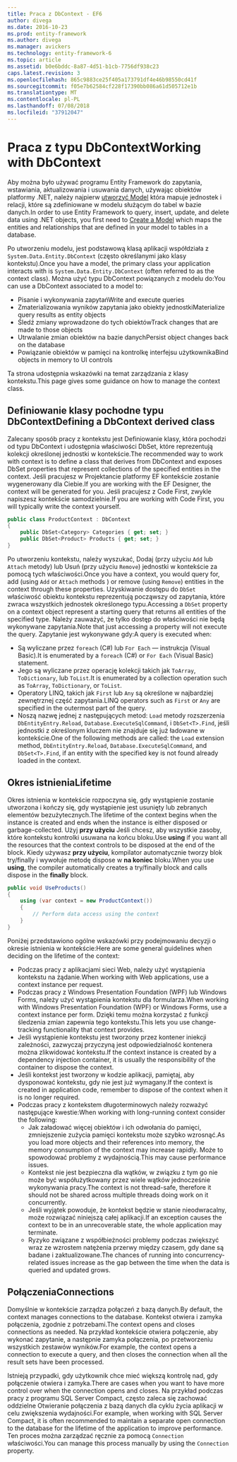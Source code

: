 ```yaml
---
title: Praca z DbContext - EF6
author: divega
ms.date: 2016-10-23
ms.prod: entity-framework
ms.author: divega
ms.manager: avickers
ms.technology: entity-framework-6
ms.topic: article
ms.assetid: b0e6bddc-8a87-4d51-b1cb-7756df938c23
caps.latest.revision: 3
ms.openlocfilehash: 865c9883ce25f405a173791df4e46b98550cd41f
ms.sourcegitcommit: f05e7b62584cf228f17390bb086a61d505712e1b
ms.translationtype: MT
ms.contentlocale: pl-PL
ms.lasthandoff: 07/08/2018
ms.locfileid: "37912047"
---
```

# <a name="working-with-dbcontext"></a><span data-ttu-id="47362-102">Praca z typu DbContext</span><span class="sxs-lookup"><span data-stu-id="47362-102">Working with DbContext</span></span>

<span data-ttu-id="47362-103">Aby można było używać programu Entity Framework do zapytania, wstawiania, aktualizowania i usuwania danych, używając obiektów platformy .NET, należy najpierw [utworzyć Model](~/ef6/modeling/index.md) która mapuje jednostek i relacji, które są zdefiniowane w modelu służącym do tabel w bazie danych.</span><span class="sxs-lookup"><span data-stu-id="47362-103">In order to use Entity Framework to query, insert, update, and delete data using .NET objects, you first need to [Create a Model](~/ef6/modeling/index.md) which maps the entities and relationships that are defined in your model to tables in a database.</span></span>

<span data-ttu-id="47362-104">Po utworzeniu modelu, jest podstawową klasą aplikacji współdziała z `System.Data.Entity.DbContext` (często określanymi jako klasy kontekstu).</span><span class="sxs-lookup"><span data-stu-id="47362-104">Once you have a model, the primary class your application interacts with is `System.Data.Entity.DbContext` (often referred to as the context class).</span></span> <span data-ttu-id="47362-105">Można użyć typu DbContext powiązanych z modelu do:</span><span class="sxs-lookup"><span data-stu-id="47362-105">You can use a DbContext associated to a model to:</span></span>
- <span data-ttu-id="47362-106">Pisanie i wykonywania zapytań</span><span class="sxs-lookup"><span data-stu-id="47362-106">Write and execute queries</span></span>   
- <span data-ttu-id="47362-107">Zmaterializowania wyników zapytania jako obiekty jednostki</span><span class="sxs-lookup"><span data-stu-id="47362-107">Materialize query results as entity objects</span></span>
- <span data-ttu-id="47362-108">Śledź zmiany wprowadzone do tych obiektów</span><span class="sxs-lookup"><span data-stu-id="47362-108">Track changes that are made to those objects</span></span>
- <span data-ttu-id="47362-109">Utrwalanie zmian obiektów na bazie danych</span><span class="sxs-lookup"><span data-stu-id="47362-109">Persist object changes back on the database</span></span>
- <span data-ttu-id="47362-110">Powiązanie obiektów w pamięci na kontrolkę interfejsu użytkownika</span><span class="sxs-lookup"><span data-stu-id="47362-110">Bind objects in memory to UI controls</span></span>

<span data-ttu-id="47362-111">Ta strona udostępnia wskazówki na temat zarządzania z klasy kontekstu.</span><span class="sxs-lookup"><span data-stu-id="47362-111">This page gives some guidance on how to manage the context class.</span></span>  

## <a name="defining-a-dbcontext-derived-class"></a><span data-ttu-id="47362-112">Definiowanie klasy pochodne typu DbContext</span><span class="sxs-lookup"><span data-stu-id="47362-112">Defining a DbContext derived class</span></span>  

<span data-ttu-id="47362-113">Zalecany sposób pracy z kontekstu jest Definiowanie klasy, która pochodzi od typu DbContext i udostępnia właściwości DbSet, które reprezentują kolekcji określonej jednostki w kontekście.</span><span class="sxs-lookup"><span data-stu-id="47362-113">The recommended way to work with context is to define a class that derives from DbContext and exposes DbSet properties that represent collections of the specified entities in the context.</span></span> <span data-ttu-id="47362-114">Jeśli pracujesz w Projektancie platformy EF kontekście zostanie wygenerowany dla Ciebie.</span><span class="sxs-lookup"><span data-stu-id="47362-114">If you are working with the EF Designer, the context will be generated for you.</span></span> <span data-ttu-id="47362-115">Jeśli pracujesz z Code First, zwykle napiszesz kontekście samodzielnie.</span><span class="sxs-lookup"><span data-stu-id="47362-115">If you are working with Code First, you will typically write the context yourself.</span></span>  

``` csharp
public class ProductContext : DbContext
{
    public DbSet<Category> Categories { get; set; }
    public DbSet<Product> Products { get; set; }
}
```  

<span data-ttu-id="47362-116">Po utworzeniu kontekstu, należy wyszukać, Dodaj (przy użyciu `Add` lub `Attach` metody) lub Usuń (przy użyciu `Remove`) jednostki w kontekście za pomocą tych właściwości.</span><span class="sxs-lookup"><span data-stu-id="47362-116">Once you have a context, you would query for, add (using `Add` or `Attach` methods ) or remove (using `Remove`) entities in the context through these properties.</span></span> <span data-ttu-id="47362-117">Uzyskiwanie dostępu do `DbSet` właściwość obiektu kontekstu reprezentują począwszy od zapytania, które zwraca wszystkich jednostek określonego typu.</span><span class="sxs-lookup"><span data-stu-id="47362-117">Accessing a `DbSet` property on a context object represent a starting query that returns all entities of the specified type.</span></span> <span data-ttu-id="47362-118">Należy zauważyć, że tylko dostęp do właściwości nie będą wykonywane zapytania.</span><span class="sxs-lookup"><span data-stu-id="47362-118">Note that just accessing a property will not execute the query.</span></span> <span data-ttu-id="47362-119">Zapytanie jest wykonywane gdy:</span><span class="sxs-lookup"><span data-stu-id="47362-119">A query is executed when:</span></span>  

- <span data-ttu-id="47362-120">Są wyliczane przez `foreach` (C#) lub `For Each` — instrukcja (Visual Basic).</span><span class="sxs-lookup"><span data-stu-id="47362-120">It is enumerated by a `foreach` (C#) or `For Each` (Visual Basic) statement.</span></span>  
- <span data-ttu-id="47362-121">Jego są wyliczane przez operację kolekcji takich jak `ToArray`, `ToDictionary`, lub `ToList`.</span><span class="sxs-lookup"><span data-stu-id="47362-121">It is enumerated by a collection operation such as `ToArray`, `ToDictionary`, or `ToList`.</span></span>  
- <span data-ttu-id="47362-122">Operatory LINQ, takich jak `First` lub `Any` są określone w najbardziej zewnętrznej część zapytania.</span><span class="sxs-lookup"><span data-stu-id="47362-122">LINQ operators such as `First` or `Any` are specified in the outermost part of the query.</span></span>  
- <span data-ttu-id="47362-123">Noszą nazwę jednej z następujących metod: `Load` metody rozszerzenia `DbEntityEntry.Reload`, `Database.ExecuteSqlCommand`, i `DbSet<T>.Find`, jeśli jednostki z określonym kluczem nie znajduje się już ładowane w kontekście.</span><span class="sxs-lookup"><span data-stu-id="47362-123">One of the following methods are called: the `Load` extension method, `DbEntityEntry.Reload`,  `Database.ExecuteSqlCommand`, and `DbSet<T>.Find`, if an entity with the specified key is not found already loaded in the context.</span></span>  

## <a name="lifetime"></a><span data-ttu-id="47362-124">Okres istnienia</span><span class="sxs-lookup"><span data-stu-id="47362-124">Lifetime</span></span>  

<span data-ttu-id="47362-125">Okres istnienia w kontekście rozpoczyna się, gdy wystąpienie zostanie utworzona i kończy się, gdy wystąpienie jest usunięty lub zebranych elementów bezużytecznych.</span><span class="sxs-lookup"><span data-stu-id="47362-125">The lifetime of the context begins when the instance is created and ends when the instance is either disposed or garbage-collected.</span></span> <span data-ttu-id="47362-126">Użyj **przy użyciu** Jeśli chcesz, aby wszystkie zasoby, które kontekstu kontrolki usuwana na końcu bloku.</span><span class="sxs-lookup"><span data-stu-id="47362-126">Use **using** if you want all the resources that the context controls to be disposed at the end of the block.</span></span> <span data-ttu-id="47362-127">Kiedy używasz **przy użyciu**, kompilator automatycznie tworzy blok try/finally i wywołuje metodę dispose w **na koniec** bloku.</span><span class="sxs-lookup"><span data-stu-id="47362-127">When you use **using**, the compiler automatically creates a try/finally block and calls dispose in the **finally** block.</span></span>  

``` csharp
public void UseProducts()
{
    using (var context = new ProductContext())
    {     
        // Perform data access using the context
    }
}
```  

<span data-ttu-id="47362-128">Poniżej przedstawiono ogólne wskazówki przy podejmowaniu decyzji o okresie istnienia w kontekście:</span><span class="sxs-lookup"><span data-stu-id="47362-128">Here are some general guidelines when deciding on the lifetime of the context:</span></span>  

- <span data-ttu-id="47362-129">Podczas pracy z aplikacjami sieci Web, należy użyć wystąpienia kontekstu na żądanie.</span><span class="sxs-lookup"><span data-stu-id="47362-129">When working with Web applications, use a context instance per request.</span></span>  
- <span data-ttu-id="47362-130">Podczas pracy z Windows Presentation Foundation (WPF) lub Windows Forms, należy użyć wystąpienia kontekstu dla formularza.</span><span class="sxs-lookup"><span data-stu-id="47362-130">When working with Windows Presentation Foundation (WPF) or Windows Forms, use a context instance per form.</span></span> <span data-ttu-id="47362-131">Dzięki temu można korzystać z funkcji śledzenia zmian zapewnia tego kontekstu.</span><span class="sxs-lookup"><span data-stu-id="47362-131">This lets you use change-tracking functionality that context provides.</span></span>  
- <span data-ttu-id="47362-132">Jeśli wystąpienie kontekstu jest tworzony przez kontener iniekcji zależności, zazwyczaj przyczyną jest odpowiedzialność kontenera można zlikwidować kontekstu.</span><span class="sxs-lookup"><span data-stu-id="47362-132">If the context instance is created by a dependency injection container, it is usually the responsibility of the container to dispose the context.</span></span>
- <span data-ttu-id="47362-133">Jeśli kontekst jest tworzony w kodzie aplikacji, pamiętaj, aby dysponować kontekstu, gdy nie jest już wymagany.</span><span class="sxs-lookup"><span data-stu-id="47362-133">If the context is created in application code, remember to dispose of the context when it is no longer required.</span></span>  
- <span data-ttu-id="47362-134">Podczas pracy z kontekstem długoterminowych należy rozważyć następujące kwestie:</span><span class="sxs-lookup"><span data-stu-id="47362-134">When working with long-running context consider the following:</span></span>  
    - <span data-ttu-id="47362-135">Jak załadować więcej obiektów i ich odwołania do pamięci, zmniejszenie zużycia pamięci kontekstu może szybko wzrosnąć.</span><span class="sxs-lookup"><span data-stu-id="47362-135">As you load more objects and their references into memory, the memory consumption of the context may increase rapidly.</span></span> <span data-ttu-id="47362-136">Może to spowodować problemy z wydajnością.</span><span class="sxs-lookup"><span data-stu-id="47362-136">This may cause performance issues.</span></span>  
    - <span data-ttu-id="47362-137">Kontekst nie jest bezpieczna dla wątków, w związku z tym go nie może być współużytkowany przez wiele wątków jednocześnie wykonywania pracy.</span><span class="sxs-lookup"><span data-stu-id="47362-137">The context is not thread-safe, therefore it should not be shared across multiple threads doing work on it concurrently.</span></span>
    - <span data-ttu-id="47362-138">Jeśli wyjątek powoduje, że kontekst będzie w stanie nieodwracalny, może rozwiązać niniejszą całej aplikacji.</span><span class="sxs-lookup"><span data-stu-id="47362-138">If an exception causes the context to be in an unrecoverable state, the whole application may terminate.</span></span>  
    - <span data-ttu-id="47362-139">Ryzyko związane z współbieżności problemy podczas zwiększyć wraz ze wzrostem natężenia przerwy między czasem, gdy dane są badane i zaktualizowane.</span><span class="sxs-lookup"><span data-stu-id="47362-139">The chances of running into concurrency-related issues increase as the gap between the time when the data is queried and updated grows.</span></span>  

## <a name="connections"></a><span data-ttu-id="47362-140">Połączenia</span><span class="sxs-lookup"><span data-stu-id="47362-140">Connections</span></span>  

<span data-ttu-id="47362-141">Domyślnie w kontekście zarządza połączeń z bazą danych.</span><span class="sxs-lookup"><span data-stu-id="47362-141">By default, the context manages connections to the database.</span></span> <span data-ttu-id="47362-142">Kontekst otwiera i zamyka połączenia, zgodnie z potrzebami.</span><span class="sxs-lookup"><span data-stu-id="47362-142">The context opens and closes connections as needed.</span></span> <span data-ttu-id="47362-143">Na przykład kontekście otwiera połączenie, aby wykonać zapytanie, a następnie zamyka połączenia, po przetworzeniu wszystkich zestawów wyników.</span><span class="sxs-lookup"><span data-stu-id="47362-143">For example, the context opens a connection to execute a query, and then closes the connection when all the result sets have been processed.</span></span>  

<span data-ttu-id="47362-144">Istnieją przypadki, gdy użytkownik chce mieć większą kontrolę nad, gdy połączenie otwiera i zamyka.</span><span class="sxs-lookup"><span data-stu-id="47362-144">There are cases when you want to have more control over when the connection opens and closes.</span></span> <span data-ttu-id="47362-145">Na przykład podczas pracy z programu SQL Server Compact, często zaleca się zachować oddzielne Otwieranie połączenia z bazą danych dla cyklu życia aplikacji w celu zwiększenia wydajności.</span><span class="sxs-lookup"><span data-stu-id="47362-145">For example, when working with SQL Server Compact, it is often recommended to maintain a separate open connection to the database for the lifetime of the application to improve performance.</span></span> <span data-ttu-id="47362-146">Ten proces można zarządzać ręcznie za pomocą `Connection` właściwości.</span><span class="sxs-lookup"><span data-stu-id="47362-146">You can manage this process manually by using the `Connection` property.</span></span>  
